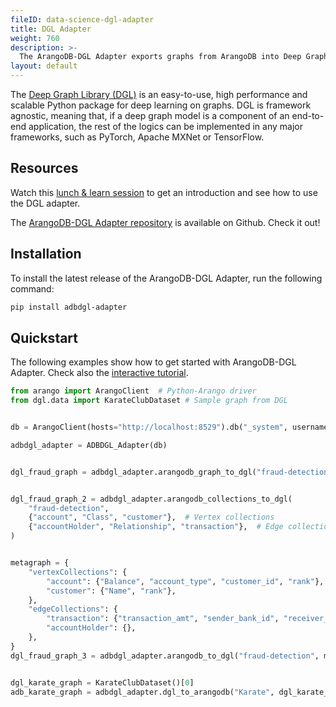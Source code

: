 ```yaml
---
fileID: data-science-dgl-adapter
title: DGL Adapter
weight: 760
description: >- 
  The ArangoDB-DGL Adapter exports graphs from ArangoDB into Deep Graph Library (DGL), a Python package for graph neural networks, and vice-versa
layout: default
---
```

The [Deep Graph Library (DGL)](https://www.dgl.ai/) is an
easy-to-use, high performance and scalable
Python package for deep learning on graphs. DGL is framework agnostic, meaning
that, if a deep graph model is a component of an end-to-end application, the
rest of the logics can be implemented in any major frameworks, such as PyTorch,
Apache MXNet or TensorFlow.

## Resources

Watch this
[lunch & learn session](https://www.arangodb.com/resources/lunch-sessions/graph-beyond-lunch-break-2-8-dgl-adapter/)
to get an introduction and see how to use the DGL adapter.

The [ArangoDB-DGL Adapter repository](https://github.com/arangoml/dgl-adapter)
is available on Github. Check it out!

## Installation

To install the latest release of the ArangoDB-DGL Adapter,
run the following command:

```bash
pip install adbdgl-adapter
```

## Quickstart

The following examples show how to get started with ArangoDB-DGL Adapter.
Check also the 
[interactive tutorial](https://colab.research.google.com/github/arangoml/dgl-adapter/blob/master/examples/ArangoDB_DGL_Adapter.ipynb).

```py
from arango import ArangoClient  # Python-Arango driver
from dgl.data import KarateClubDataset # Sample graph from DGL


db = ArangoClient(hosts="http://localhost:8529").db("_system", username="root", password="")

adbdgl_adapter = ADBDGL_Adapter(db)


dgl_fraud_graph = adbdgl_adapter.arangodb_graph_to_dgl("fraud-detection")


dgl_fraud_graph_2 = adbdgl_adapter.arangodb_collections_to_dgl(
    "fraud-detection",
    {"account", "Class", "customer"},  # Vertex collections
    {"accountHolder", "Relationship", "transaction"},  # Edge collections
)


metagraph = {
    "vertexCollections": {
        "account": {"Balance", "account_type", "customer_id", "rank"},
        "customer": {"Name", "rank"},
    },
    "edgeCollections": {
        "transaction": {"transaction_amt", "sender_bank_id", "receiver_bank_id"},
        "accountHolder": {},
    },
}
dgl_fraud_graph_3 = adbdgl_adapter.arangodb_to_dgl("fraud-detection", metagraph)


dgl_karate_graph = KarateClubDataset()[0]
adb_karate_graph = adbdgl_adapter.dgl_to_arangodb("Karate", dgl_karate_graph)
```